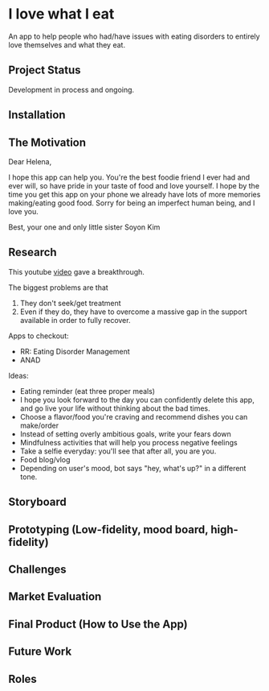 # I love what I eat

An app to help people who had/have issues with eating disorders to entirely love themselves and what they eat.

## Project Status
Development in process and ongoing.

## Installation

## The Motivation
Dear Helena,

I hope this app can help you. You're the best foodie friend I ever had and ever will, so have pride
in your taste of food and love yourself. 
I hope by the time you get this app on your phone we already have lots of more memories making/eating
good food.
Sorry for being an imperfect human being, and I love you.

Best,
your one and only little sister
Soyon Kim

## Research

This youtube [video](youtube.com/watch?v=8ut3rxb1nwc) gave a breakthrough.

The biggest problems are that
1. They don't seek/get treatment
2. Even if they do, they have to overcome a massive gap in the support 
available in order to fully recover.

Apps to checkout:
- RR: Eating Disorder Management
- ANAD

Ideas:
- Eating reminder (eat three proper meals)
- I hope you look forward to the day you can confidently delete this app, and
go live your life without thinking about the bad times.
- Choose a flavor/food you're craving and recommend dishes you can make/order
- Instead of setting overly ambitious goals, write your fears down
- Mindfulness activities that will help you process negative feelings
- Take a selfie everyday: you'll see that after all, you are you.
- Food blog/vlog 
- Depending on user's mood, bot says "hey, what's up?" in a different tone.

## Storyboard

## Prototyping (Low-fidelity, mood board, high-fidelity)

## Challenges

## Market Evaluation

## Final Product (How to Use the App)

## Future Work

## Roles
